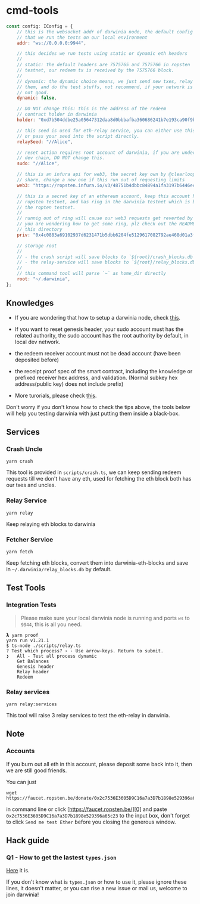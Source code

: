 # cmd-tools

```js
const config: IConfig = {
    // this is the websocket addr of darwinia node, the default config assumes
    // that we run the tests on our local environment
    addr: "ws://0.0.0.0:9944",

    // this decides we run tests using static or dynamic eth headers
    //
    // static: the default headers are 7575765 and 7575766 in ropsten
    // testnet, our redeem tx is received by the 7575766 block.
    //
    // dynamic: the dynamic choice means, we just send new txes, relay
    // them, and do the test stuffs, not recommend, if your network is
    // not good.
    dynamic: false,

    // DO NOT change this: this is the address of the redeem
    // contract holder in darwinia
    holder: "0xd7b504ddbe25a05647312daa8d0bbbafba360686241b7e193ca90f9b01f95faa",

    // this seed is used for eth-relay service, you can either use this config
    // or pass your seed into the script directly.
    relaySeed: "//Alice",

    // reset action requires root account of darwinia, if you are under the
    // dev chain, DO NOT change this.
    sudo: "//Alice",

    // this is an infura api for web3, the secret key own by @clearloop, free to
    // share, change a new one if this run out of requesting limits
    web3: "https://ropsten.infura.io/v3/48751b4dbbc84894a1fa3197b6446ec2",

    // this is a secret key of an ethereum account, keep this account has eth in
    // ropsten testnet, and has ring in the darwinia testnet which is binding to
    // the ropten testnet.
    //
    // runnig out of ring will cause our web3 requests get reverted by EVM if
    // you are wondering how to get some ring, plz check out the README under
    // this directory
    priv: "0x4c0883a69102937d6231471b5dbb6204fe5129617082792ae468d01a3f362318",

    // storage root
    //
    // - the crash script will save blocks to `${root}/crash_blocks.db`
    // - the relay-service will save blocks to `${root}/relay_blocks.db`
    //
    // this command tool will parse `~` as home_dir directly
    root: "~/.darwinia",
};
```

## Knowledges

+ If you are wondering that how to setup a darwinia node, check [this][node].

+ If you want to reset genesis header, your sudo account must has the related authority, the sudo account has the root authority by default, in local dev network.

+ the redeem receiver account must not be dead account (have been deposited before)

+ the receipt proof spec of the smart contract, including the knowledge or prefixed receiver hex address, and validation. (Normal subkey hex address(public key) does not include prefix)

+ More turorials, please check [this][guide].


Don't worry if you don't know how to check the tips above, the tools below will help you testing darwinia with just putting them inside a black-box.


## Services

### Crash Uncle

```
yarn crash
```

This tool is provided in `scripts/crash.ts`, we can keep sending redeem requests till we don't have any eth, used for fetching the eth block both has our txes and uncles.


### Relay Service

```
yarn relay
```

Keep relaying eth blocks to darwinia


### Fetcher Service

```
yarn fetch
```

Keep fetching eth blocks, convert them into darwinia-eth-blocks and save in `~/.darwinia/relay_blocks.db` by default.


## Test Tools

### Integration Tests

> Please make sure your local darwinia node is running and ports `ws` to `9944`, this is all you need.

```
𝝺 yarn proof
yarn run v1.21.1
$ ts-node ./scripts/relay.ts
? Test which process? › - Use arrow-keys. Return to submit.
❯   All - Test all process dynamic
    Get Balances
    Genesis header
    Relay header
    Redeem
```

### Relay services

```
yarn relay:services
```


This tool will raise 3 relay services to test the eth-relay in darwinia.

## Note

### Accounts

If you burn out all eth in this account, please deposit some back into it, then we are still good friends.

You can just 

```
wget https://faucet.ropsten.be/donate/0x2c7536E3605D9C16a7a3D7b1898e529396a65c23
```

in command line or click [https://faucet.ropsten.be/][0] and paste `0x2c7536E3605D9C16a7a3D7b1898e529396a65c23` to the input box, don't forget to click `Send me test Ether` before you closing the generous window.


## Hack guide

### Q1 - How to get the lastest `types.json`

[Here][1] it is.

If you don't know what is `types.json` or how to use it, please ignore these lines, it doesn't matter, or you can rise a new issue or mail us, welcome to join darwinia!

[0]: https://faucet.ropsten.be/
[1]: https://github.com/darwinia-network/darwinia/blob/master/.maintain/types/types.json
[guide]: https://github.com/darwinia-network/darwinia/wiki/Eth-backing-tutorial
[node]: https://github.com/darwinia-network/darwinia
